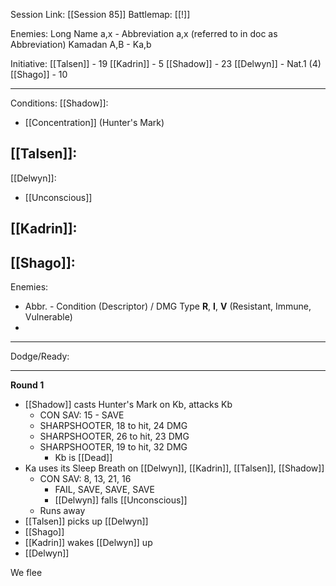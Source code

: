 Session Link:
[[Session 85]]
Battlemap:
[[!]]

Enemies:
Long Name a,x - Abbreviation a,x (referred to in doc as Abbreviation)
Kamadan A,B - Ka,b

Initiative:
[[Talsen]] - 19
[[Kadrin]] - 5
[[Shadow]] - 23
[[Delwyn]] - Nat.1 (4)
[[Shago]] - 10

---
Conditions:
[[Shadow]]:
- [[Concentration]] (Hunter's Mark)

[[Talsen]]:
- 

[[Delwyn]]:
- [[Unconscious]]

[[Kadrin]]:
- 

[[Shago]]: 
- 

Enemies:
- Abbr. - Condition (Descriptor) / DMG Type __R__, __I__, __V__ (Resistant, Immune, Vulnerable)
- 
---
Dodge/Ready:


---
**Round 1**
- [[Shadow]] casts Hunter's Mark on Kb, attacks Kb
	- CON SAV: 15 - SAVE
	- SHARPSHOOTER, 18 to hit, 24 DMG
	- SHARPSHOOTER, 26 to hit, 23 DMG
	- SHARPSHOOTER, 19 to hit, 32 DMG
		- Kb is [[Dead]]
- Ka uses its Sleep Breath on [[Delwyn]], [[Kadrin]], [[Talsen]], [[Shadow]]
	- CON SAV: 8, 13, 21, 16
		- FAIL, SAVE, SAVE, SAVE
		- [[Delwyn]] falls [[Unconscious]]
	- Runs away
- [[Talsen]] picks up [[Delwyn]]
- [[Shago]]
- [[Kadrin]] wakes [[Delwyn]] up
- [[Delwyn]]

We flee